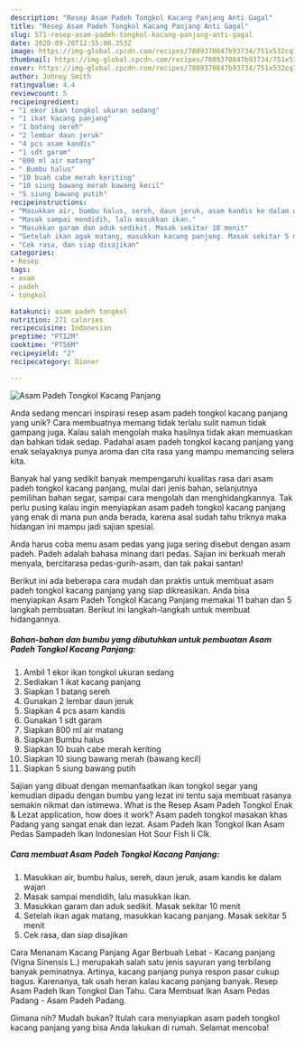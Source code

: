 ```yaml
---
description: "Resep Asam Padeh Tongkol Kacang Panjang Anti Gagal"
title: "Resep Asam Padeh Tongkol Kacang Panjang Anti Gagal"
slug: 571-resep-asam-padeh-tongkol-kacang-panjang-anti-gagal
date: 2020-09-20T12:55:00.353Z
image: https://img-global.cpcdn.com/recipes/7809370847b93734/751x532cq70/asam-padeh-tongkol-kacang-panjang-foto-resep-utama.jpg
thumbnail: https://img-global.cpcdn.com/recipes/7809370847b93734/751x532cq70/asam-padeh-tongkol-kacang-panjang-foto-resep-utama.jpg
cover: https://img-global.cpcdn.com/recipes/7809370847b93734/751x532cq70/asam-padeh-tongkol-kacang-panjang-foto-resep-utama.jpg
author: Johnny Smith
ratingvalue: 4.4
reviewcount: 5
recipeingredient:
- "1 ekor ikan tongkol ukuran sedang"
- "1 ikat kacang panjang"
- "1 batang sereh"
- "2 lembar daun jeruk"
- "4 pcs asam kandis"
- "1 sdt garam"
- "800 ml air matang"
- " Bumbu halus"
- "10 buah cabe merah keriting"
- "10 siung bawang merah bawang kecil"
- "5 siung bawang putih"
recipeinstructions:
- "Masukkan air, bumbu halus, sereh, daun jeruk, asam kandis ke dalam wajan"
- "Masak sampai mendidih, lalu masukkan ikan."
- "Masukkan garam dan aduk sedikit. Masak sekitar 10 menit"
- "Setelah ikan agak matang, masukkan kacang panjang. Masak sekitar 5 menit"
- "Cek rasa, dan siap disajikan"
categories:
- Resep
tags:
- asam
- padeh
- tongkol

katakunci: asam padeh tongkol 
nutrition: 271 calories
recipecuisine: Indonesian
preptime: "PT12M"
cooktime: "PT56M"
recipeyield: "2"
recipecategory: Dinner

---
```



![Asam Padeh Tongkol Kacang Panjang](https://img-global.cpcdn.com/recipes/7809370847b93734/751x532cq70/asam-padeh-tongkol-kacang-panjang-foto-resep-utama.jpg)

Anda sedang mencari inspirasi resep asam padeh tongkol kacang panjang yang unik? Cara membuatnya memang tidak terlalu sulit namun tidak gampang juga. Kalau salah mengolah maka hasilnya tidak akan memuaskan dan bahkan tidak sedap. Padahal asam padeh tongkol kacang panjang yang enak selayaknya punya aroma dan cita rasa yang mampu memancing selera kita.

Banyak hal yang sedikit banyak mempengaruhi kualitas rasa dari asam padeh tongkol kacang panjang, mulai dari jenis bahan, selanjutnya pemilihan bahan segar, sampai cara mengolah dan menghidangkannya. Tak perlu pusing kalau ingin menyiapkan asam padeh tongkol kacang panjang yang enak di mana pun anda berada, karena asal sudah tahu triknya maka hidangan ini mampu jadi sajian spesial.

Anda harus coba menu asam pedas yang juga sering disebut dengan asam padeh. Padeh adalah bahasa minang dari pedas. Sajian ini berkuah merah menyala, bercitarasa pedas-gurih-asam, dan tak pakai santan!


Berikut ini ada beberapa cara mudah dan praktis untuk membuat asam padeh tongkol kacang panjang yang siap dikreasikan. Anda bisa menyiapkan Asam Padeh Tongkol Kacang Panjang memakai 11 bahan dan 5 langkah pembuatan. Berikut ini langkah-langkah untuk membuat hidangannya.

<!--inarticleads1-->

##### Bahan-bahan dan bumbu yang dibutuhkan untuk pembuatan Asam Padeh Tongkol Kacang Panjang:

1. Ambil 1 ekor ikan tongkol ukuran sedang
1. Sediakan 1 ikat kacang panjang
1. Siapkan 1 batang sereh
1. Gunakan 2 lembar daun jeruk
1. Siapkan 4 pcs asam kandis
1. Gunakan 1 sdt garam
1. Siapkan 800 ml air matang
1. Siapkan  Bumbu halus
1. Siapkan 10 buah cabe merah keriting
1. Siapkan 10 siung bawang merah (bawang kecil)
1. Siapkan 5 siung bawang putih


Sajian yang dibuat dengan memanfaatkan ikan tongkol segar yang kemudian dipadu dengan bumbu yang lezat ini tentu saja membuat rasanya semakin nikmat dan istimewa. What is the Resep Asam Padeh Tongkol Enak &amp; Lezat application, how does it work? Asam padeh tongkol masakan khas Padang yang sangat enak dan lezat. Asam Padeh Ikan Tongkol Ikan Asam Pedas Sampadeh Ikan Indonesian Hot Sour Fish Ii Clk. 

<!--inarticleads2-->

##### Cara membuat Asam Padeh Tongkol Kacang Panjang:

1. Masukkan air, bumbu halus, sereh, daun jeruk, asam kandis ke dalam wajan
1. Masak sampai mendidih, lalu masukkan ikan.
1. Masukkan garam dan aduk sedikit. Masak sekitar 10 menit
1. Setelah ikan agak matang, masukkan kacang panjang. Masak sekitar 5 menit
1. Cek rasa, dan siap disajikan


Cara Menanam Kacang Panjang Agar Berbuah Lebat - Kacang panjang (Vigna Sinensis L.) merupakah salah satu jenis sayuran yang terbilang banyak peminatnya. Artinya, kacang panjang punya respon pasar cukup bagus. Karenanya, tak usah heran kalau kacang panjang banyak. Resep Asam Padeh Ikan Tongkol Dan Tahu. Cara Membuat Ikan Asam Pedas Padang - Asam Padeh Padang. 

Gimana nih? Mudah bukan? Itulah cara menyiapkan asam padeh tongkol kacang panjang yang bisa Anda lakukan di rumah. Selamat mencoba!
